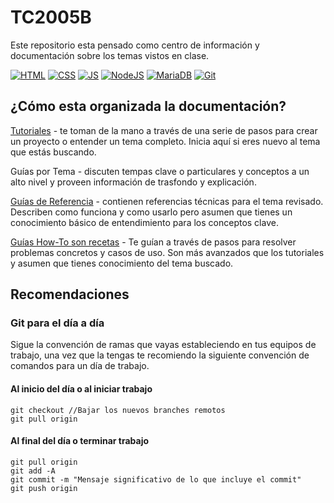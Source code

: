# TC2005B
Este repositorio esta pensado como centro de información y documentación sobre los temas vistos en clase.

[![HTML](https://img.shields.io/badge/HTML-orange.svg?logo=html5&style=flat)]()
[![CSS](https://img.shields.io/badge/CSS-red.svg?logo=css3&style=flat)]()
[![JS](https://img.shields.io/badge/javascript-blue.svg?logo=javascript&style=flat)]()
[![NodeJS](https://img.shields.io/badge/NodeJS-green.svg?logo=node.js&style=flat)]()
[![MariaDB](https://img.shields.io/badge/MariaDB-purple.svg?logo=mariadb&style=flat)]()
[![Git](https://img.shields.io/badge/Git-black.svg?logo=git&style=flat)]()


## ¿Cómo esta organizada la documentación?

[Tutoriales](/TUTORIALS.md) - te toman de la mano a través de una serie de pasos para crear un proyecto o entender un tema completo. Inicia aquí si eres nuevo al tema que estás buscando.

Guías por Tema - discuten tempas clave o particulares y conceptos a un alto nivel y proveen información de trasfondo y explicación.

[Guías de Referencia](/REFERENCES.md) - contienen referencias técnicas para el tema revisado. Describen como funciona y como usarlo pero asumen que tienes un conocimiento básico de entendimiento para los conceptos clave.

[Guías How-To son recetas](/RECIPES.md) - Te guían a través de pasos para resolver problemas concretos y casos de uso. Son más avanzados que los tutoriales y asumen que tienes conocimiento del tema buscado.

## Recomendaciones

### Git para el día a día

Sigue la convención de ramas que vayas estableciendo en tus equipos de trabajo, una vez que la tengas te recomiendo la siguiente convención de comandos para un día de trabajo.

#### Al inicio del día o al iniciar trabajo
```
git checkout //Bajar los nuevos branches remotos
git pull origin
```

#### Al final del día o terminar trabajo
```
git pull origin
git add -A
git commit -m "Mensaje significativo de lo que incluye el commit"
git push origin
```
